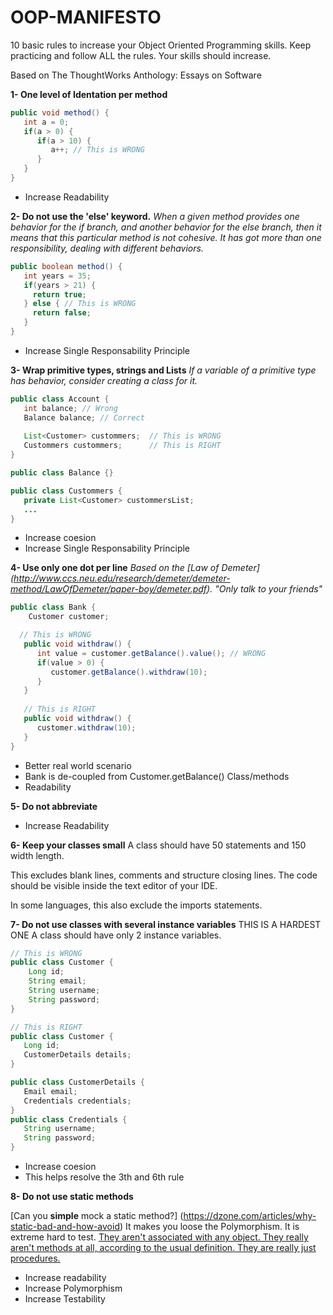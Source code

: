 # OOP-MANIFESTO
10 basic rules to increase your Object Oriented Programming skills.
Keep practicing and follow ALL the rules. Your skills should increase. 

Based on The ThoughtWorks Anthology: Essays on Software

**1- One level of Identation per method**

```java
public void method() {
   int a = 0;
   if(a > 0) {
      if(a > 10) { 
         a++; // This is WRONG
      }
   }
}
```

+ Increase Readability

**2- Do not use the 'else' keyword.**
*When a given method provides one behavior for the if branch, and another behavior for the else branch, then it means that this particular method is not cohesive. It has got more than one responsibility, dealing with different behaviors.*

```java
public boolean method() {
   int years = 35;
   if(years > 21) {
     return true;
   } else { // This is WRONG
     return false; 
   }
}
```

+ Increase Single Responsability Principle

**3- Wrap primitive types, strings and Lists**
*If a variable of a primitive type has behavior, consider creating a class for it.*

```java
public class Account {
   int balance; // Wrong
   Balance balance; // Correct
   
   List<Customer> custommers;  // This is WRONG
   Custommers custommers;      // This is RIGHT
}

public class Balance {}

public class Custommers { 
   private List<Customer> custommersList;
   ...
}
```

+ Increase coesion
+ Increase Single Responsability Principle

**4- Use only one dot per line**
*Based on the  [Law of Demeter] (http://www.ccs.neu.edu/research/demeter/demeter-method/LawOfDemeter/paper-boy/demeter.pdf).*
*"Only talk to your friends"*
```java
public class Bank {
    Customer customer;

  // This is WRONG
   public void withdraw() {
      int value = customer.getBalance().value(); // WRONG
      if(value > 0) {
         customer.getBalance().withdraw(10);
      }
   }
   
   // This is RIGHT
   public void withdraw() {
      customer.withdraw(10);
   }
}
```
+ Better real world scenario
+ Bank is de-coupled from Customer.getBalance() Class/methods
+ Readability

**5- Do not abbreviate**
+ Increase Readability

**6- Keep your classes small**
A class should have 50 statements and 150 width length.

This excludes blank lines, comments and structure closing lines.
The code should be visible inside the text editor of your IDE.

In some languages, this also exclude the imports statements.

**7- Do not use classes with several instance variables**
THIS IS A HARDEST ONE
A class should have only 2 instance variables.

```java
// This is WRONG
public class Customer {
    Long id;
    String email;
    String username;
    String password;
}

// This is RIGHT
public class Customer {
   Long id;
   CustomerDetails details;
}

public class CustomerDetails {
   Email email;
   Credentials credentials;
}
public class Credentials {
   String username;
   String password;
}
```
+ Increase coesion
+ This helps resolve the 3th and 6th rule

**8- Do not use static methods**

[Can you **simple** mock a static method?] (https://dzone.com/articles/why-static-bad-and-how-avoid)
It makes you loose the Polymorphism.
It is extreme hard to test.
[They aren't associated with any object. They really aren't methods at all, according to the usual definition. They are really just procedures.](http://stackoverflow.com/questions/4002201/why-arent-static-methods-considered-good-oo-practice)

+ Increase readability
+ Increase Polymorphism
+ Increase Testability

